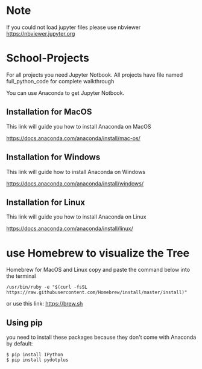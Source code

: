 # Note
If you could not load jupyter files please use nbviewer https://nbviewer.jupyter.org
# School-Projects

For all projects you need Jupyter Notbook. All projects have file named full_python_code for complete walkthrough

You can use Anaconda to get Jupyter Notbook.

## Installation for MacOS

This link will guide you how to install Anaconda on MacOS

https://docs.anaconda.com/anaconda/install/mac-os/

## Installation for Windows

This link will guide how to install Anaconda on Windows

https://docs.anaconda.com/anaconda/install/windows/

## Installation for Linux

This link will guide you how to install Anaconda on Linux

https://docs.anaconda.com/anaconda/install/linux/


# use Homebrew to visualize the Tree 

Homebrew for MacOS and Linux copy and paste the command below into the terminal 

    /usr/bin/ruby -e "$(curl -fsSL https://raw.githubusercontent.com/Homebrew/install/master/install)"

or use this link: https://brew.sh

## Using pip 

you need to install these packages because they don't come with Anaconda by default: 

    $ pip install IPython
    $ pip install pydotplus
